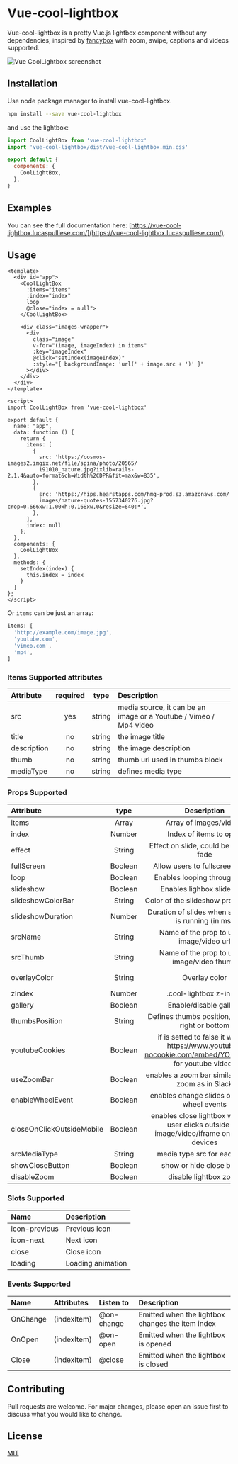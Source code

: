 # Vue-cool-lightbox

Vue-cool-lightbox is a pretty Vue.js lightbox component without any dependencies, inspired by [fancybox](http://fancyapps.com/fancybox/3/) with zoom, swipe, captions and videos supported.

![Vue CoolLightbox screenshot](http://lucaspulliese.com/wp-content/themes/theme/images/screenshot-vue-cool-lightbox.jpg)

## Installation

Use node package manager to install vue-cool-lightbox.

```bash
npm install --save vue-cool-lightbox
```

and use the lightbox:
```javascript
import CoolLightBox from 'vue-cool-lightbox'
import 'vue-cool-lightbox/dist/vue-cool-lightbox.min.css'

export default {
  components: {
    CoolLightBox,
  },
}
```

## Examples
You can see the full documentation here: [https://vue-cool-lightbox.lucaspulliese.com/](https://vue-cool-lightbox.lucaspulliese.com/).

## Usage

```vue
<template>
  <div id="app">
    <CoolLightBox 
      :items="items" 
      :index="index"
      loop
      @close="index = null">
    </CoolLightBox>

    <div class="images-wrapper">
      <div
        class="image"
        v-for="(image, imageIndex) in items"
        :key="imageIndex"
        @click="setIndex(imageIndex)"
        :style="{ backgroundImage: 'url(' + image.src + ')' }"
      ></div>
    </div>
  </div>
</template>

<script>
import CoolLightBox from 'vue-cool-lightbox'

export default {
  name: "app",
  data: function () {
    return {
      items: [
        {
          src: 'https://cosmos-images2.imgix.net/file/spina/photo/20565/
          191010_nature.jpg?ixlib=rails-2.1.4&auto=format&ch=Width%2CDPR&fit=max&w=835',
        },
        {
          src: 'https://hips.hearstapps.com/hmg-prod.s3.amazonaws.com/
          images/nature-quotes-1557340276.jpg?crop=0.666xw:1.00xh;0.168xw,0&resize=640:*',
        },
      ],
      index: null
    };
  },
  components: {
    CoolLightBox
  },
  methods: {
    setIndex(index) {
      this.index = index
    }
  }
};
</script>
```
Or `items` can be just an array:
```javascript
items: [
  'http://example.com/image.jpg',
  'youtube.com',
  'vimeo.com',
  'mp4',
]
```

### Items Supported attributes 

| Attribute | required | type | Description |
|:------| :------: | :------: |:------|
| src | yes | string | media source, it can be an image or a Youtube / Vimeo / Mp4 video |
| title | no | string | the image title |
| description | no | string | the image description |
| thumb | no | string | thumb url used in thumbs block |
| mediaType | no | string | defines media type |

### Props Supported

| Attribute | type | Description | Default |
|:------| :------: | :------: |:------|
| items | Array | Array of images/videos|  |
| index | Number | Index of items to open |  |
| effect | String | Effect on slide, could be swipe or fade | swipe |
| fullScreen | Boolean | Allow users to fullscreen mode | false |
| loop | Boolean| Enables looping through items | true | 
| slideshow | Boolean | Enables lighbox slideshow | true | 
| slideshowColorBar | String | Color of the slideshow progress bar | #fa4242 | 
| slideshowDuration | Number | Duration of slides when slideshow is running (in ms) | 3000 | 
| srcName | String | Name of the prop to use as image/video url | src | 
| srcThumb | String | Name of the prop to use as image/video thumb | thumb | 
| overlayColor | String | Overlay color | rgba(30, 30, 30, .9) | 
| zIndex | Number | .cool-lightbox z-index | 9999 | 
| gallery | Boolean | Enable/disable gallery | true | 
| thumbsPosition | String | Defines thumbs position, could be right or bottom | 'right' | 
| youtubeCookies | Boolean | if is setted to false it will use https://www.youtube-nocookie.com/embed/YOUTUBE_ID for youtube videos | true | 
| useZoomBar | Boolean | enables a zoom bar similar with the zoom as in Slack | false | 
| enableWheelEvent | Boolean | enables change slides on mouse wheel events | false | 
| closeOnClickOutsideMobile | Boolean | enables close lightbox when the user clicks outside the image/video/iframe on mobile devices | false | 
| srcMediaType | String | media type src for each item | 'mediaType' | 
| showCloseButton | Boolean | show or hide close button | true | 
| disableZoom | Boolean | disable lightbox zoom | false | 


### Slots Supported

| Name| Description |
|:------ |:------|
| icon-previous | Previous icon |
| icon-next | Next icon |
| close | Close icon |
| loading | Loading animation |

### Events Supported

| Name | Attributes | Listen to | Description |
|:------ |:------| :------ |:------|
| OnChange | (indexItem) | @on-change | Emitted when the lightbox changes the item index |
| OnOpen | (indexItem) | @on-open | Emitted when the lightbox is opened |
| Close | (indexItem) | @close | Emitted when the lightbox is closed |

## Contributing
Pull requests are welcome. For major changes, please open an issue first to discuss what you would like to change.

## License
[MIT](https://choosealicense.com/licenses/mit/)